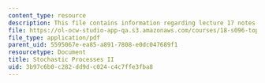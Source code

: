 ```yaml
---
content_type: resource
description: This file contains information regarding lecture 17 notes.
file: https://ol-ocw-studio-app-qa.s3.amazonaws.com/courses/18-s096-topics-in-mathematics-with-applications-in-finance-fall-2013/3b97c6b0c282dd9dc024c4c7ffe3fba8_MIT18_S096F13_lecnote17.pdf
file_type: application/pdf
parent_uid: 5595067e-ea85-a891-7808-e0dc047689f1
resourcetype: Document
title: Stochastic Processes II
uid: 3b97c6b0-c282-dd9d-c024-c4c7ffe3fba8
---
```

